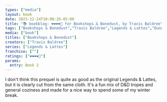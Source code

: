 ```yaml
---
types: ["media"]
layout: book
date: 2023-12-24T10:08:26-05:00
title: "📚 bookblog: ❤️❤️❤️❤️🖤 for Bookshops & Bonedust, by Travis Baldree"
tags: ["Bookshops & Bonedust","Travis Baldree","Legends & Lattes","Dungeons and Dragons"]
media: ["book"]
titles: ["Bookshops & Bonedust"]
creators: ["Travis Baldree"]
series: ["Legends & Lattes"]
franchise: [""]
ratings: ["❤️❤️❤️❤️🖤"]
params:
  entry: Book 2
---
```


I don't think this prequel is quite as good as the original Legends & Lattes, but it is clearly cut from the same cloth. It's a fun mix of D&D tropes and general coziness and made for a nice way to spend some of my winter break.

